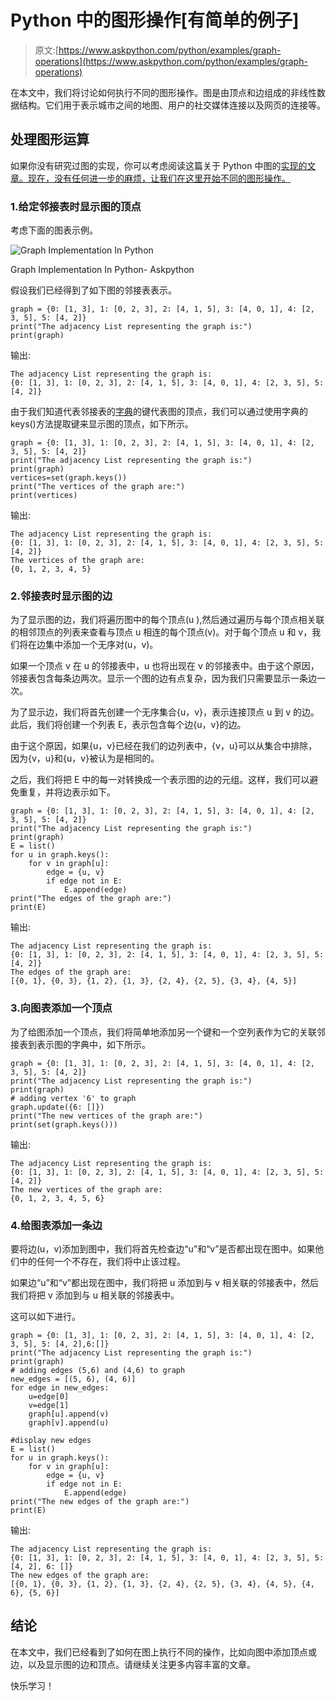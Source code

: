 # Python 中的图形操作[有简单的例子]

> 原文:[https://www.askpython.com/python/examples/graph-operations](https://www.askpython.com/python/examples/graph-operations)

在本文中，我们将讨论如何执行不同的图形操作。图是由顶点和边组成的非线性数据结构。它们用于表示城市之间的地图、用户的社交媒体连接以及网页的连接等。

## 处理图形运算

如果你没有研究过图的实现，你可以考虑阅读这篇关于 Python 中图的[实现的文章。现在，没有任何进一步的麻烦，让我们在这里开始不同的图形操作。](https://www.askpython.com/python/examples/graph-in-python)

### 1.给定邻接表时显示图的顶点

考虑下面的图表示例。

![Graph Implementation In Python](../Images/5881ab97e34a7a44225b1fb5ded95f10.png)

Graph Implementation In Python- Askpython

假设我们已经得到了如下图的邻接表表示。

```
graph = {0: [1, 3], 1: [0, 2, 3], 2: [4, 1, 5], 3: [4, 0, 1], 4: [2, 3, 5], 5: [4, 2]}
print("The adjacency List representing the graph is:")
print(graph)

```

输出:

```
The adjacency List representing the graph is:
{0: [1, 3], 1: [0, 2, 3], 2: [4, 1, 5], 3: [4, 0, 1], 4: [2, 3, 5], 5: [4, 2]}

```

由于我们知道代表邻接表的[字典](https://www.askpython.com/python/dictionary/python-dictionary-comprehension)的键代表图的顶点，我们可以通过使用字典的 keys()方法提取键来显示图的顶点，如下所示。

```
graph = {0: [1, 3], 1: [0, 2, 3], 2: [4, 1, 5], 3: [4, 0, 1], 4: [2, 3, 5], 5: [4, 2]}
print("The adjacency List representing the graph is:")
print(graph)
vertices=set(graph.keys())
print("The vertices of the graph are:")
print(vertices)

```

输出:

```
The adjacency List representing the graph is:
{0: [1, 3], 1: [0, 2, 3], 2: [4, 1, 5], 3: [4, 0, 1], 4: [2, 3, 5], 5: [4, 2]}
The vertices of the graph are:
{0, 1, 2, 3, 4, 5}

```

### 2.邻接表时显示图的边

为了显示图的边，我们将遍历图中的每个顶点(u ),然后通过遍历与每个顶点相关联的相邻顶点的列表来查看与顶点 u 相连的每个顶点(v)。对于每个顶点 u 和 v，我们将在边集中添加一个无序对(u，v)。

如果一个顶点 v 在 u 的邻接表中，u 也将出现在 v 的邻接表中。由于这个原因，邻接表包含每条边两次。显示一个图的边有点复杂，因为我们只需要显示一条边一次。

为了显示边，我们将首先创建一个无序集合{u，v}，表示连接顶点 u 到 v 的边。此后，我们将创建一个列表 E，表示包含每个边{u，v}的边。

由于这个原因，如果{u，v}已经在我们的边列表中，{v，u}可以从集合中排除，因为{v，u}和{u，v}被认为是相同的。

之后，我们将把 E 中的每一对转换成一个表示图的边的元组。这样，我们可以避免重复，并将边表示如下。

```
graph = {0: [1, 3], 1: [0, 2, 3], 2: [4, 1, 5], 3: [4, 0, 1], 4: [2, 3, 5], 5: [4, 2]}
print("The adjacency List representing the graph is:")
print(graph)
E = list()
for u in graph.keys():
    for v in graph[u]:
        edge = {u, v}
        if edge not in E:
            E.append(edge)
print("The edges of the graph are:")
print(E)

```

输出:

```
The adjacency List representing the graph is:
{0: [1, 3], 1: [0, 2, 3], 2: [4, 1, 5], 3: [4, 0, 1], 4: [2, 3, 5], 5: [4, 2]}
The edges of the graph are:
[{0, 1}, {0, 3}, {1, 2}, {1, 3}, {2, 4}, {2, 5}, {3, 4}, {4, 5}]

```

### 3.向图表添加一个顶点

为了给图添加一个顶点，我们将简单地添加另一个键和一个空列表作为它的关联邻接表到表示图的字典中，如下所示。

```
graph = {0: [1, 3], 1: [0, 2, 3], 2: [4, 1, 5], 3: [4, 0, 1], 4: [2, 3, 5], 5: [4, 2]}
print("The adjacency List representing the graph is:")
print(graph)
# adding vertex '6' to graph
graph.update({6: []})
print("The new vertices of the graph are:")
print(set(graph.keys()))

```

输出:

```
The adjacency List representing the graph is:
{0: [1, 3], 1: [0, 2, 3], 2: [4, 1, 5], 3: [4, 0, 1], 4: [2, 3, 5], 5: [4, 2]}
The new vertices of the graph are:
{0, 1, 2, 3, 4, 5, 6}

```

### 4.给图表添加一条边

要将边(u，v)添加到图中，我们将首先检查边“u”和“v”是否都出现在图中。如果他们中的任何一个不存在，我们将中止该过程。

如果边“u”和“v”都出现在图中，我们将把 u 添加到与 v 相关联的邻接表中，然后我们将把 v 添加到与 u 相关联的邻接表中。

这可以如下进行。

```
graph = {0: [1, 3], 1: [0, 2, 3], 2: [4, 1, 5], 3: [4, 0, 1], 4: [2, 3, 5], 5: [4, 2],6:[]}
print("The adjacency List representing the graph is:")
print(graph)
# adding edges (5,6) and (4,6) to graph
new_edges = [(5, 6), (4, 6)]
for edge in new_edges:
    u=edge[0]
    v=edge[1]
    graph[u].append(v)
    graph[v].append(u)

#display new edges
E = list()
for u in graph.keys():
    for v in graph[u]:
        edge = {u, v}
        if edge not in E:
            E.append(edge)
print("The new edges of the graph are:")
print(E)

```

输出:

```
The adjacency List representing the graph is:
{0: [1, 3], 1: [0, 2, 3], 2: [4, 1, 5], 3: [4, 0, 1], 4: [2, 3, 5], 5: [4, 2], 6: []}
The new edges of the graph are:
[{0, 1}, {0, 3}, {1, 2}, {1, 3}, {2, 4}, {2, 5}, {3, 4}, {4, 5}, {4, 6}, {5, 6}]

```

## 结论

在本文中，我们已经看到了如何在图上执行不同的操作，比如向图中添加顶点或边，以及显示图的边和顶点。请继续关注更多内容丰富的文章。

快乐学习！
